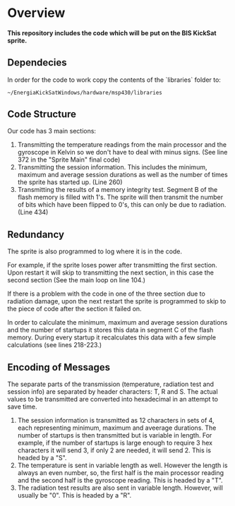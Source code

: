<h1>Overview</h1>
<h4>This repository includes the code which will be put on the BIS KickSat sprite.</h4>

<h2>Dependecies</h2>
In order for the code to work copy the contents of the `libraries` folder to:

    ~/EnergiaKickSatWindows/hardware/msp430/libraries

<h2>Code Structure</h2>
Our code has 3 main sections: 
<ol>
    <li>Transmitting the temperature readings from the main processor and the gyroscope in Kelvin so we don't have to deal with minus signs. (See line 372 in the "Sprite Main" final code)</li>
    <li>Transmitting the session information. This includes the minimum, maximum and average session durations as well as the number of times the sprite has started up. (Line 260)</li>
    <li>Transmitting the results of a memory integrity test. Segment B of the flash memory is filled with 1's. The sprite will then transmit the number of bits which have been flipped to 0's, this can only be due to radiation. (Line 434)</li>
</ol>

<h2>Redundancy</h2>
The sprite is also programmed to log where it is in the code. 

For example, if the sprite loses power after transmitting the first section. Upon restart it will skip to transmitting the next section, in this case the second section (See the main loop on line 104.)

If there is a problem with the code in one of the three section due to radiation damage, upon the next restart the sprite is programmed to skip to the piece of code after the section it failed on.

In order to calculate the minimum, maximum and average session durations and the number of startups it stores this data in segment C of the flash memory. During every startup it recalculates this data with a few simple calculations (see lines 218-223.)

<h2>Encoding of Messages</h2>
The separate parts of the transmission (temperature, radiation test and session info) are separated by header characters: T, R and S. The actual values to be transmitted are converted into hexadecimal in an attempt to save time. 

<ol>
    <li>The session information is transmitted as 12 characters in sets of 4, each representing minimum, maximum and aveerage durations. The number of startups is then transmitted but is variable in length. For example, if the number of startups is large enough to require 3 hex characters it will send 3, if only 2 are needed, it will send 2. This is headed by a "S".</li>
    <li>The temperature is sent in variable length as well. However the length is always an even number, so, the first half is the main processor reading and the second half is the gyroscope reading. This is headed by a "T".</li>
    <li>The radiation test results are also sent in variable length. However, will usually be "0". This is headed by a "R".</li>
